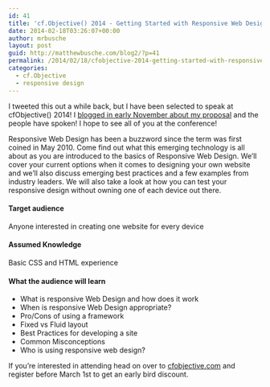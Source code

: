 ```yaml
---
id: 41
title: 'cf.Objective() 2014 - Getting Started with Responsive Web Design'
date: 2014-02-18T03:26:07+00:00
author: mrbusche
layout: post
guid: http://matthewbusche.com/blog2/?p=41
permalink: /2014/02/18/cfobjective-2014-getting-started-with-responsive-web-design/
categories:
  - cf.Objective
  - responsive design
---
```

I tweeted this out a while back, but I have been selected to speak at cfObjective() 2014! I [blogged in early November about my proposal](http://matthewbusche.com/blog/index.cfm/2013/11/3/cfObjective-Proposal--Getting-started-with-Responsive-Web-Design) and the people have spoken! I hope to see all of you at the conference!

Responsive Web Design has been a buzzword since the term was first coined in May 2010. Come find out what this emerging technology is all about as you are introduced to the basics of Responsive Web Design. We&#8217;ll cover your current options when it comes to designing your own website and we&#8217;ll also discuss emerging best practices and a few examples from industry leaders. We will also take a look at how you can test your responsive design without owning one of each device out there.

#### Target audience

Anyone interested in creating one website for every device

#### Assumed Knowledge

Basic CSS and HTML experience

#### What the audience will learn

  * What is responsive Web Design and how does it work
  * When is responsive Web Design appropriate?
  * Pro/Cons of using a framework
  * Fixed vs Fluid layout
  * Best Practices for developing a site
  * Common Misconceptions
  * Who is using responsive web design?

If you&#8217;re interested in attending head on over to [cfobjective.com](http://www.cfobjective.com/) and register before March 1st to get an early bird discount.